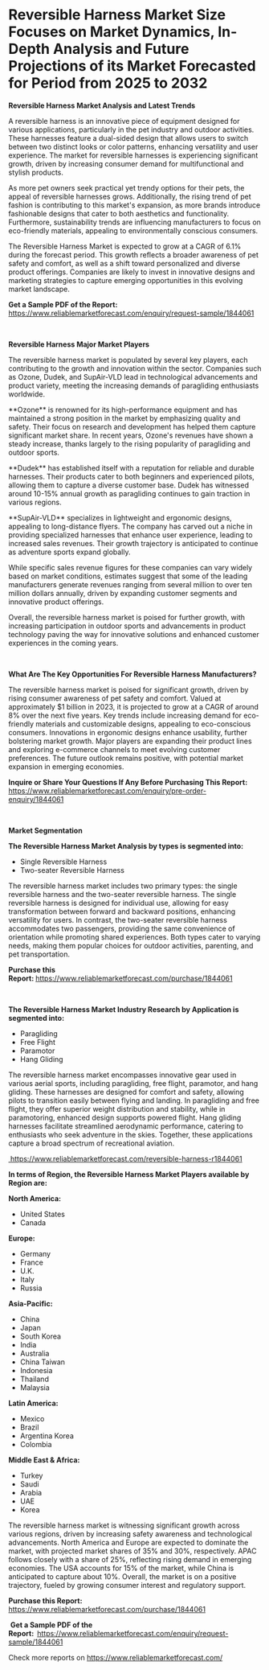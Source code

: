 <p><h1>Reversible Harness Market Size Focuses on Market Dynamics, In-Depth Analysis and Future Projections of its Market Forecasted for Period from 2025 to 2032</h1></p><p><strong>Reversible Harness Market Analysis and Latest Trends</strong></p>
<p><p>A reversible harness is an innovative piece of equipment designed for various applications, particularly in the pet industry and outdoor activities. These harnesses feature a dual-sided design that allows users to switch between two distinct looks or color patterns, enhancing versatility and user experience. The market for reversible harnesses is experiencing significant growth, driven by increasing consumer demand for multifunctional and stylish products. </p><p>As more pet owners seek practical yet trendy options for their pets, the appeal of reversible harnesses grows. Additionally, the rising trend of pet fashion is contributing to this market's expansion, as more brands introduce fashionable designs that cater to both aesthetics and functionality. Furthermore, sustainability trends are influencing manufacturers to focus on eco-friendly materials, appealing to environmentally conscious consumers.</p><p>The Reversible Harness Market is expected to grow at a CAGR of 6.1% during the forecast period. This growth reflects a broader awareness of pet safety and comfort, as well as a shift toward personalized and diverse product offerings. Companies are likely to invest in innovative designs and marketing strategies to capture emerging opportunities in this evolving market landscape.</p></p>
<p><strong>Get a Sample PDF of the Report:&nbsp;</strong> <a href="https://www.reliablemarketforecast.com/enquiry/request-sample/1844061?utm_campaign=2485&utm_medium=2&utm_source=Github&utm_content=ia&utm_term=18022025&utm_id=reversible-harness">https://www.reliablemarketforecast.com/enquiry/request-sample/1844061</a></p>
<p>&nbsp;</p>
<p><strong>Reversible Harness Major Market Players</strong></p>
<p><p>The reversible harness market is populated by several key players, each contributing to the growth and innovation within the sector. Companies such as Ozone, Dudek, and SupAir-VLD lead in technological advancements and product variety, meeting the increasing demands of paragliding enthusiasts worldwide.</p><p>**Ozone** is renowned for its high-performance equipment and has maintained a strong position in the market by emphasizing quality and safety. Their focus on research and development has helped them capture significant market share. In recent years, Ozone's revenues have shown a steady increase, thanks largely to the rising popularity of paragliding and outdoor sports.</p><p>**Dudek** has established itself with a reputation for reliable and durable harnesses. Their products cater to both beginners and experienced pilots, allowing them to capture a diverse customer base. Dudek has witnessed around 10-15% annual growth as paragliding continues to gain traction in various regions.</p><p>**SupAir-VLD** specializes in lightweight and ergonomic designs, appealing to long-distance flyers. The company has carved out a niche in providing specialized harnesses that enhance user experience, leading to increased sales revenues. Their growth trajectory is anticipated to continue as adventure sports expand globally.</p><p>While specific sales revenue figures for these companies can vary widely based on market conditions, estimates suggest that some of the leading manufacturers generate revenues ranging from several million to over ten million dollars annually, driven by expanding customer segments and innovative product offerings.</p><p>Overall, the reversible harness market is poised for further growth, with increasing participation in outdoor sports and advancements in product technology paving the way for innovative solutions and enhanced customer experiences in the coming years.</p></p>
<p>&nbsp;</p>
<p><strong>What Are The Key Opportunities For Reversible Harness Manufacturers?</strong></p>
<p><p>The reversible harness market is poised for significant growth, driven by rising consumer awareness of pet safety and comfort. Valued at approximately $1 billion in 2023, it is projected to grow at a CAGR of around 8% over the next five years. Key trends include increasing demand for eco-friendly materials and customizable designs, appealing to eco-conscious consumers. Innovations in ergonomic designs enhance usability, further bolstering market growth. Major players are expanding their product lines and exploring e-commerce channels to meet evolving customer preferences. The future outlook remains positive, with potential market expansion in emerging economies.</p></p>
<p><strong>Inquire or Share Your Questions If Any Before Purchasing This Report:</strong> <a href="https://www.reliablemarketforecast.com/enquiry/pre-order-enquiry/1844061?utm_campaign=2485&utm_medium=2&utm_source=Github&utm_content=ia&utm_term=18022025&utm_id=reversible-harness">https://www.reliablemarketforecast.com/enquiry/pre-order-enquiry/1844061</a></p>
<p>&nbsp;</p>
<p><strong>Market Segmentation</strong></p>
<p><strong>The Reversible Harness Market Analysis by types is segmented into:</strong></p>
<p><ul><li>Single Reversible Harness</li><li>Two-seater Reversible Harness</li></ul></p>
<p><p>The reversible harness market includes two primary types: the single reversible harness and the two-seater reversible harness. The single reversible harness is designed for individual use, allowing for easy transformation between forward and backward positions, enhancing versatility for users. In contrast, the two-seater reversible harness accommodates two passengers, providing the same convenience of orientation while promoting shared experiences. Both types cater to varying needs, making them popular choices for outdoor activities, parenting, and pet transportation.</p></p>
<p><strong>Purchase this Report:&nbsp;</strong><a href="https://www.reliablemarketforecast.com/purchase/1844061?utm_campaign=2485&utm_medium=2&utm_source=Github&utm_content=ia&utm_term=18022025&utm_id=reversible-harness">https://www.reliablemarketforecast.com/purchase/1844061</a></p>
<p>&nbsp;</p>
<p><strong>The Reversible Harness Market Industry Research by Application is segmented into:</strong></p>
<p><ul><li>Paragliding</li><li>Free Flight</li><li>Paramotor</li><li>Hang Gliding</li></ul></p>
<p><p>The reversible harness market encompasses innovative gear used in various aerial sports, including paragliding, free flight, paramotor, and hang gliding. These harnesses are designed for comfort and safety, allowing pilots to transition easily between flying and landing. In paragliding and free flight, they offer superior weight distribution and stability, while in paramotoring, enhanced design supports powered flight. Hang gliding harnesses facilitate streamlined aerodynamic performance, catering to enthusiasts who seek adventure in the skies. Together, these applications capture a broad spectrum of recreational aviation.</p></p>
<p><a href="https://www.reliablemarketforecast.com/reversible-harness-r1844061?utm_campaign=2485&utm_medium=2&utm_source=Github&utm_content=ia&utm_term=18022025&utm_id=reversible-harness">&nbsp;https://www.reliablemarketforecast.com/reversible-harness-r1844061</a></p>
<p><strong>In terms of Region, the Reversible Harness Market Players available by Region are:</strong></p>
<p>
    <p> <strong> North America: </strong>
        <ul>
            <li>United States</li>
            <li>Canada</li>
        </ul>
        </p> 
    <p> <strong> Europe: </strong>
        <ul>
            <li>Germany</li>
            <li>France</li>
            <li>U.K.</li>
            <li>Italy</li>
            <li>Russia</li>
        </ul>
        </p> 
    <p> <strong> Asia-Pacific: </strong>
        <ul>
            <li>China</li>
            <li>Japan</li>
            <li>South Korea</li>
            <li>India</li>
            <li>Australia</li>
            <li>China Taiwan</li>
            <li>Indonesia</li>
            <li>Thailand</li>
            <li>Malaysia</li>
        </ul>
        </p> 
    <p> <strong> Latin America: </strong>
        <ul>
            <li>Mexico</li>
            <li>Brazil</li>
            <li>Argentina Korea</li>
            <li>Colombia</li>
        </ul>
        </p> 
    <p> <strong> Middle East & Africa: </strong>
        <ul>
            <li>Turkey</li>
            <li>Saudi</li>
            <li>Arabia</li>
            <li>UAE</li>
            <li>Korea</li>
        </ul>
    </p>
    </p>
<p><p>The reversible harness market is witnessing significant growth across various regions, driven by increasing safety awareness and technological advancements. North America and Europe are expected to dominate the market, with projected market shares of 35% and 30%, respectively. APAC follows closely with a share of 25%, reflecting rising demand in emerging economies. The USA accounts for 15% of the market, while China is anticipated to capture about 10%. Overall, the market is on a positive trajectory, fueled by growing consumer interest and regulatory support.</p></p>
<p><strong>Purchase this Report: </strong><a href="https://www.reliablemarketforecast.com/purchase/1844061?utm_campaign=2485&utm_medium=2&utm_source=Github&utm_content=ia&utm_term=18022025&utm_id=reversible-harness">https://www.reliablemarketforecast.com/purchase/1844061</a></p>
<p>&nbsp;<strong>Get a Sample PDF of the Report:&nbsp;&nbsp;</strong><a href="https://www.reliablemarketforecast.com/enquiry/request-sample/1844061?utm_campaign=2485&utm_medium=2&utm_source=Github&utm_content=ia&utm_term=18022025&utm_id=reversible-harness">https://www.reliablemarketforecast.com/enquiry/request-sample/1844061</a></p>
<p><strong></strong></p>
<p>Check more reports on <a href="https://www.reliablemarketforecast.com/?utm_campaign=2485&utm_medium=2&utm_source=Github&utm_content=ia&utm_term=18022025&utm_id=reversible-harness">https://www.reliablemarketforecast.com/</a></p>